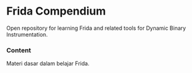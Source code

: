 # Frida Compendium

Open repository for learning Frida and related tools for Dynamic Binary Instrumentation.

### Content

Materi dasar dalam belajar Frida.